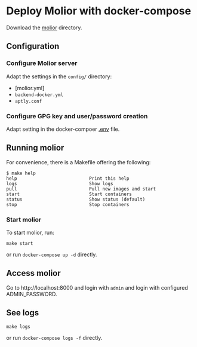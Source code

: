 # Deploy Molior with docker-compose

Download the [molior](./) directory.

## Configuration

### Configure Molior server

Adapt the settings in the `config/` directory:

- [molior.yml]
- `backend-docker.yml`
- `aptly.conf`


### Configure GPG key and user/password creation

Adapt setting in the docker-compoer [.env](./.env) file.

## Running molior

For convenience, there is a Makefile offering the following:
```
$ make help
help                           Print this help
logs                           Show logs
pull                           Pull new images and start
start                          Start containers
status                         Show status (default)
stop                           Stop containers
```

### Start molior

To start molior, run:
```
make start
```

or run `docker-compose up -d` directly.

## Access molior

Go to http://localhost:8000 and login with `admin` and login with configured ADMIN_PASSWORD.

## See logs

```
make logs
```

or run `docker-compose logs -f` directly.

